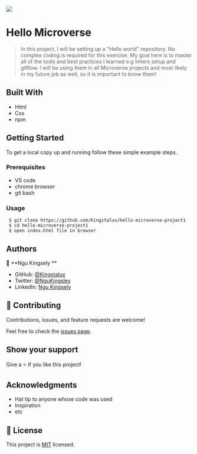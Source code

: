 ![](https://img.shields.io/badge/Microverse-blueviolet)

# Hello Microverse

> In this project, I will be setting up a "Hello world" repository. No complex coding is required for this exercise. My goal here  is to master all of the tools and best practices I learned e.g linters setup and gitflow. I will be using them in all Microverse projects and most likely in my future job as well, so it is important to know them!

## Built With

- Html
- Css
- npm




## Getting Started


To get a local copy up and running follow these simple example steps.

### Prerequisites

- VS code 
- chrome browser 
- git bash

### Usage
```
 $ git clone https://github.com/Kingstalux/hello-microverse-project1
 $ cd hello-microverse-project1
 $ open index.html file in browser
```    



## Authors

👤 **Ngu Kingsely **

- GitHub: [@Kingstalux](https://github.com/Kingstalux)
- Twitter: [@NguKingsley](https://twitter.com/NguKingsley)
- LinkedIn: [Ngu Kingsely ](https://www.linkedin.com/in/ngu-kingsely-junior-cho-974b60136/)



## 🤝 Contributing

Contributions, issues, and feature requests are welcome!

Feel free to check the [issues page](https://github.com/Kingstalux/hello-microverse-project1/issues).

## Show your support

Give a ⭐️ if you like this project!

## Acknowledgments

- Hat tip to anyone whose code was used
- Inspiration
- etc

## 📝 License

This project is [MIT](./MIT.md) licensed.